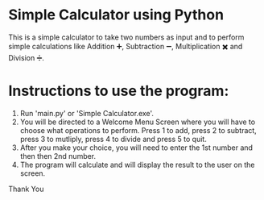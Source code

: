 # Simple Calculator using Python

This is a simple calculator to take two numbers as input and to perform simple calculations like Addition ➕, Subtraction ➖, Multiplication ✖️ and Division ➗.

# Instructions to use the program:

1) Run 'main.py' or 'Simple Calculator.exe'.
2) You will be directed to a Welcome Menu Screen where you will have to choose what operations to perform. Press 1 to add, press 2 to subtract, press 3 to mutliply, press 4 to divide and press 5 to quit.
3) After you make your choice, you will need to enter the 1st number and then then 2nd number.
4) The program will calculate and will display the result to the user on the screen.

Thank You
